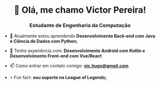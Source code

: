 <h1 align="center">👋 Olá, me chamo Victor Pereira!</h1>
<h3 align="center">Estudante de Engenharia da Computação</h3>

- 🌱 Atualmente estou aprendendo **Desenvolvimento Back-end com Java e Ciência de Dados com Python;**

- 📄 Tenho experiência com: **Desenvolvimento Android com Kotlin e Desenvolvimento Front-end com Vue/React**

- 📫 Como entrar em contato comigo: **vic.hugx@gmail.com**

- ⚡ Fun fact: **sou suporte no League of Legends;**
